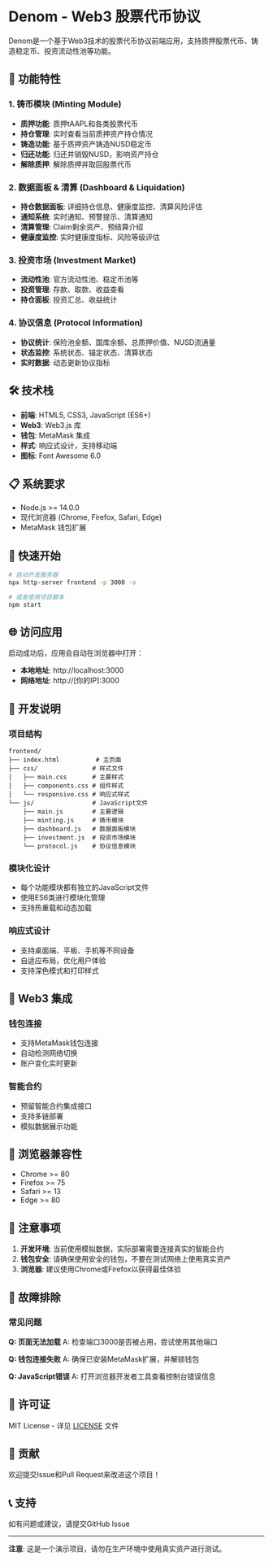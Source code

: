 # Denom - Web3 股票代币协议

Denom是一个基于Web3技术的股票代币协议前端应用，支持质押股票代币、铸造稳定币、投资流动性池等功能。

## 🚀 功能特性

### 1. 铸币模块 (Minting Module)
- **质押功能**: 质押tAAPL和各类股票代币
- **持仓管理**: 实时查看当前质押资产持仓情况
- **铸造功能**: 基于质押资产铸造NUSD稳定币
- **归还功能**: 归还并销毁NUSD，影响资产持仓
- **解除质押**: 解除质押并取回股票代币

### 2. 数据面板 & 清算 (Dashboard & Liquidation)
- **持仓数据面板**: 详细持仓信息、健康度监控、清算风险评估
- **通知系统**: 实时通知、预警提示、清算通知
- **清算管理**: Claim剩余资产、预结算介绍
- **健康度监控**: 实时健康度指标、风险等级评估

### 3. 投资市场 (Investment Market)
- **流动性池**: 官方流动性池、稳定币池等
- **投资管理**: 存款、取款、收益查看
- **持仓面板**: 投资汇总、收益统计

### 4. 协议信息 (Protocol Information)
- **协议统计**: 保险池金额、国库余额、总质押价值、NUSD流通量
- **状态监控**: 系统状态、锚定状态、清算状态
- **实时数据**: 动态更新协议指标

## 🛠️ 技术栈

- **前端**: HTML5, CSS3, JavaScript (ES6+)
- **Web3**: Web3.js 库
- **钱包**: MetaMask 集成
- **样式**: 响应式设计，支持移动端
- **图标**: Font Awesome 6.0

## 📋 系统要求

- Node.js >= 14.0.0
- 现代浏览器 (Chrome, Firefox, Safari, Edge)
- MetaMask 钱包扩展

## 🚀 快速开始

```bash
# 启动开发服务器
npx http-server frontend -p 3000 -o

# 或者使用项目脚本
npm start
```

## 🌐 访问应用

启动成功后，应用会自动在浏览器中打开：
- **本地地址**: http://localhost:3000
- **网络地址**: http://[你的IP]:3000

## 🔧 开发说明

### 项目结构
```
frontend/
├── index.html          # 主页面
├── css/               # 样式文件
│   ├── main.css       # 主要样式
│   ├── components.css # 组件样式
│   └── responsive.css # 响应式样式
└── js/                # JavaScript文件
    ├── main.js        # 主要逻辑
    ├── minting.js     # 铸币模块
    ├── dashboard.js   # 数据面板模块
    ├── investment.js  # 投资市场模块
    └── protocol.js    # 协议信息模块
```

### 模块化设计
- 每个功能模块都有独立的JavaScript文件
- 使用ES6类进行模块化管理
- 支持热重载和动态加载

### 响应式设计
- 支持桌面端、平板、手机等不同设备
- 自适应布局，优化用户体验
- 支持深色模式和打印样式

## 🔌 Web3 集成

### 钱包连接
- 支持MetaMask钱包连接
- 自动检测网络切换
- 账户变化实时更新

### 智能合约
- 预留智能合约集成接口
- 支持多链部署
- 模拟数据展示功能

## 📱 浏览器兼容性

- Chrome >= 80
- Firefox >= 75
- Safari >= 13
- Edge >= 80

## 🚨 注意事项

1. **开发环境**: 当前使用模拟数据，实际部署需要连接真实的智能合约
2. **钱包安全**: 请确保使用安全的钱包，不要在测试网络上使用真实资产
3. **浏览器**: 建议使用Chrome或Firefox以获得最佳体验

## 🐛 故障排除

### 常见问题

**Q: 页面无法加载**
A: 检查端口3000是否被占用，尝试使用其他端口

**Q: 钱包连接失败**
A: 确保已安装MetaMask扩展，并解锁钱包

**Q: JavaScript错误**
A: 打开浏览器开发者工具查看控制台错误信息





## 📄 许可证

MIT License - 详见 [LICENSE](LICENSE) 文件

## 🤝 贡献

欢迎提交Issue和Pull Request来改进这个项目！

## 📞 支持

如有问题或建议，请提交GitHub Issue

---

**注意**: 这是一个演示项目，请勿在生产环境中使用真实资产进行测试。
